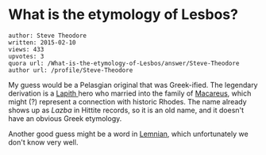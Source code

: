 # What is the etymology of Lesbos?

	author: Steve Theodore
	written: 2015-02-10
	views: 433
	upvotes: 3
	quora url: /What-is-the-etymology-of-Lesbos/answer/Steve-Theodore
	author url: /profile/Steve-Theodore


My guess would be a Pelasgian original that was Greek-ified. The legendary derivation is a [Lapith ](http://en.wikipedia.org/wiki/Lapithes_(hero))hero who married into the family of [Macareus](http://en.wikipedia.org/wiki/Macareus_(son_of_Helios)), which might (?) represent a connection with historic Rhodes. The name already shows up as _Lazba_  in Hittite records, so it is an old name, and it doesn't have an obvious Greek etymology. 

Another good guess might be a word in [Lemnian](http://en.wikipedia.org/wiki/Lemnian_language), which unfortunately we don't know very well.

